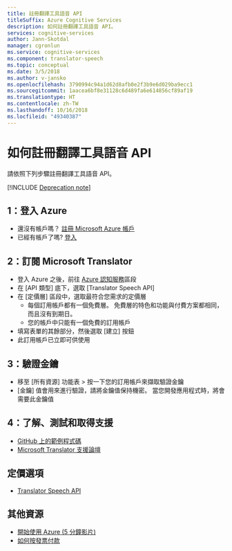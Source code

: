 ```yaml
---
title: 註冊翻譯工具語音 API
titleSuffix: Azure Cognitive Services
description: 如何註冊翻譯工具語音 API。
services: cognitive-services
author: Jann-Skotdal
manager: cgronlun
ms.service: cognitive-services
ms.component: translator-speech
ms.topic: conceptual
ms.date: 3/5/2018
ms.author: v-jansko
ms.openlocfilehash: 3790994c94a1d62d8afb0e2f3b9e6d029ba9ecc1
ms.sourcegitcommit: 1aacea6bf8e31128c6d489fa6e614856cf89af19
ms.translationtype: HT
ms.contentlocale: zh-TW
ms.lasthandoff: 10/16/2018
ms.locfileid: "49340387"
---
```

# <a name="how-to-sign-up-for-the-translator-speech-api"></a>如何註冊翻譯工具語音 API

請依照下列步驟註冊翻譯工具語音 API。

[!INCLUDE [Deprecation note](../../../includes/cognitive-services-translator-speech-deprecation-note.md)]

## <a name="1-sign-into-azure"></a>1：登入 Azure

- 還沒有帳戶嗎？ [註冊 Microsoft Azure 帳戶](http://azure.com/)
- 已經有帳戶了嗎? [登入](http://portal.azure.com/)

## <a name="2-subscribe-to-microsoft-translator"></a>2：訂閱 Microsoft Translator

- 登入 Azure 之後，前往 [Azure 認知服務](https://portal.azure.com/#create/Microsoft.CognitiveServices)區段
- 在 [API 類型] 底下，選取 [Translator Speech API]
- 在 [定價層] 區段中，選取最符合您需求的定價層
    - 每個訂用帳戶都有一個免費層。 免費層的特色和功能與付費方案都相同，而且沒有到期日。
    - 您的帳戶中只能有一個免費的訂用帳戶
- 填寫表單的其餘部分，然後選取 [建立] 按鈕
- 此訂用帳戶已立即可供使用

## <a name="3-authentication-key"></a>3：驗證金鑰

- 移至 [所有資源] 功能表 > 按一下您的訂用帳戶來擷取驗證金鑰
- [金鑰] 值會用來進行驗證，請將金鑰值保持機密。 當您開發應用程式時，將會需要此金鑰值

## <a name="4-learn-test-and-get-support"></a>4：了解、測試和取得支援

- [GitHub 上的範例程式碼](https://github.com/MicrosoftTranslator)
- [Microsoft Translator 支援論壇](http://www.aka.ms/TranslatorForum)

## <a name="pricing-options"></a>定價選項

- [Translator Speech API](https://azure.microsoft.com/pricing/details/cognitive-services/translator-speech-api/)

## <a name="additional-resources"></a>其他資源

- [開始使用 Azure (5 分鐘影片)](https://azure.microsoft.com/get-started/?b=16.24)
- [如何按發票付款](https://azure.microsoft.com/pricing/invoicing/)
